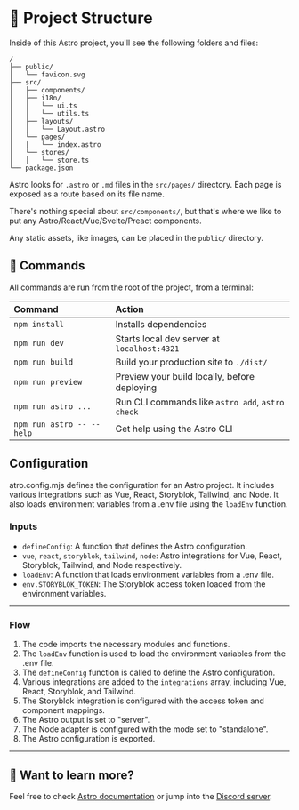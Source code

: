 

# 🚀 Project Structure

Inside of this Astro project, you'll see the following folders and files:

```text
/
├── public/
│   └── favicon.svg
├── src/
│   ├── components/
│   ├── i18n/
│   │   └── ui.ts
│   │   └── utils.ts
│   ├── layouts/
│   │   └── Layout.astro
│   └── pages/
│   |   └── index.astro
│   └── stores/
│   │   └── store.ts
└── package.json
```

Astro looks for `.astro` or `.md` files in the `src/pages/` directory. Each page is exposed as a route based on its file name.

There's nothing special about `src/components/`, but that's where we like to put any Astro/React/Vue/Svelte/Preact components.

Any static assets, like images, can be placed in the `public/` directory.

## 🧞 Commands

All commands are run from the root of the project, from a terminal:

| Command                   | Action                                           |
| :------------------------ | :----------------------------------------------- |
| `npm install`             | Installs dependencies                            |
| `npm run dev`             | Starts local dev server at `localhost:4321`      |
| `npm run build`           | Build your production site to `./dist/`          |
| `npm run preview`         | Preview your build locally, before deploying     |
| `npm run astro ...`       | Run CLI commands like `astro add`, `astro check` |
| `npm run astro -- --help` | Get help using the Astro CLI                     |


## Configuration
atro.config.mjs defines the configuration for an Astro project. It includes various integrations such as Vue, React, Storyblok, Tailwind, and Node. It also loads environment variables from a .env file using the `loadEnv` function.

### Inputs
- `defineConfig`: A function that defines the Astro configuration.
- `vue`, `react`, `storyblok`, `tailwind`, `node`: Astro integrations for Vue, React, Storyblok, Tailwind, and Node respectively.
- `loadEnv`: A function that loads environment variables from a .env file.
- `env.STORYBLOK_TOKEN`: The Storyblok access token loaded from the environment variables.
___
### Flow
1. The code imports the necessary modules and functions.
2. The `loadEnv` function is used to load the environment variables from the .env file.
3. The `defineConfig` function is called to define the Astro configuration.
4. Various integrations are added to the `integrations` array, including Vue, React, Storyblok, and Tailwind.
5. The Storyblok integration is configured with the access token and component mappings.
6. The Astro output is set to "server".
7. The Node adapter is configured with the mode set to "standalone".
8. The Astro configuration is exported.
___

## 👀 Want to learn more?

Feel free to check [Astro documentation](https://docs.astro.build) or jump into the [Discord server](https://astro.build/chat).
